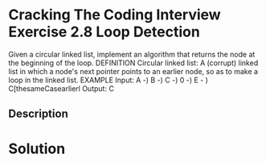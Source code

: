 # Cracking The Coding Interview Exercise 2.8 Loop Detection

Given a circular linked list, implement an algorithm that returns the node at the
beginning of the loop.
DEFINITION
Circular linked list: A (corrupt) linked list in which a node's next pointer points to an earlier node, so
as to make a loop in the linked list.
EXAMPLE
Input: A -) B -) C -) 0 -) E - ) C[thesameCasearlierl
Output: C

## Description


# Solution
